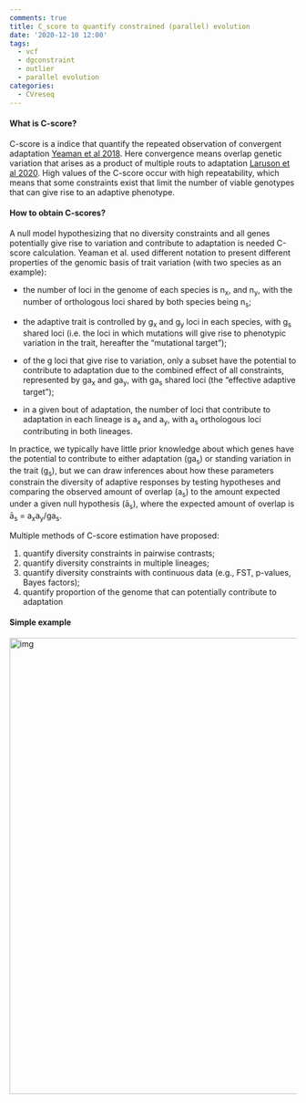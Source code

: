```yaml
---
comments: true
title: C_score to quantify constrained (parallel) evolution
date: '2020-12-10 12:00'
tags:
  - vcf
  - dgconstraint
  - outlier
  - parallel evolution 
categories:
  - CVreseq
---
```


#### What is C-score?

C-score is a indice that quantify the repeated observation of convergent adaptation [Yeaman et al 2018](https://journals.plos.org/plosgenetics/article?id=10.1371/journal.pgen.1007717). Here convergence means overlap genetic variation that arises as a product of multiple routs to adaptation [Laruson et al 2020](https://doi.org/10.1016/j.tree.2020.04.009). High values of the C-score occur with high repeatability, which means that some constraints exist that limit the number of viable genotypes that can give rise to an adaptive phenotype. 

#### How to obtain C-scores?

A null model hypothesizing that no diversity constraints and all genes potentially give rise to variation and contribute to adaptation is needed C-score calculation. Yeaman et al. used different notation to present different properties of the genomic basis of trait variation (with two species as an example):

- the number of loci in the genome of each species is n<sub>x</sub>, and n<sub>y</sub>, with the number of orthologous loci shared by both species being n<sub>s</sub>;         

- the adaptive trait is controlled by g<sub>x</sub> and g<sub>y</sub> loci in each species, with g<sub>s</sub> shared loci (i.e. the loci in which mutations will give rise to phenotypic variation in the trait, hereafter the “mutational target”); 

- of the g loci that give rise to variation, only a subset have the potential to contribute to adaptation due to the combined effect of all constraints, represented by ga<sub>x</sub> and ga<sub>y</sub>, with ga<sub>s</sub> shared loci (the “effective adaptive target”); 

- in a given bout of adaptation, the number of loci that contribute to adaptation in each lineage is a<sub>x</sub> and a<sub>y</sub>, with a<sub>s</sub> orthologous loci contributing in both lineages.

In practice, we typically have little prior knowledge about which genes have the potential to contribute to either adaptation (ga<sub>s</sub>) or standing variation in the trait (g<sub>s</sub>), but we can draw inferences about how these parameters constrain the diversity of adaptive responses by testing hypotheses and comparing the observed amount of overlap (a<sub>s</sub>) to the amount expected under a given null hypothesis (ā<sub>s</sub>), where the expected amount of overlap is ā<sub>s</sub> = a<sub>x</sub>a<sub>y</sub>/ga<sub>s</sub>.

Multiple methods of C-score estimation have proposed:

1) quantify diversity constraints in pairwise contrasts;        
2) quantify diversity constraints in multiple lineages;           
3) quantify diversity constraints with continuous data (e.g., FST, p-values, Bayes factors);        
4) quantify proportion of the genome that can potentially contribute to adaptation          

#### Simple example

<img src="https://hzz0024.github.io/images/C_score/journal.pgen.1007717.g003.PNG" alt="img" width="800"/>




